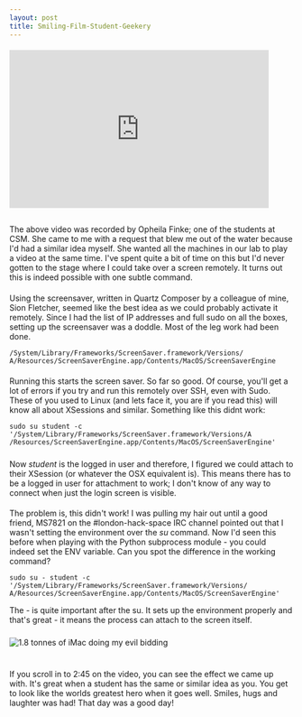 ```yaml
---
layout: post
title: Smiling-Film-Student-Geekery
---
```


####
<iframe width="460" height="280" src="http://www.youtube.com/embed/mhAcRlNq9JU" frameborder="0" allowfullscreen></iframe>

##
The above video was recorded by Opheila Finke; one of the students at CSM. She came to me with a request that blew me out of the water because I'd had a similar idea myself. She wanted all the machines in our lab to play a video at the same time. I've spent quite a bit of time on this but I'd never gotten to the stage where I could take over a screen remotely. It turns out this is indeed possible with one subtle command.

####
Using the screensaver, written in Quartz Composer by a colleague of mine, Sion Fletcher, seemed like the best idea as we could probably activate it remotely. Since I had the list of IP addresses and full sudo on all the boxes, setting up the screensaver was a doddle. Most of the leg work had been done. 

    /System/Library/Frameworks/ScreenSaver.framework/Versions/
    A/Resources/ScreenSaverEngine.app/Contents/MacOS/ScreenSaverEngine 

####
Running this starts the screen saver. So far so good. Of course, you'll get a lot of errors if you try and run this remotely over SSH, even with Sudo. These of you used to Linux (and lets face it, you are if you read this) will know all about XSessions and similar. Something like this didnt work:

    sudo su student -c '/System/Library/Frameworks/ScreenSaver.framework/Versions/A
    /Resources/ScreenSaverEngine.app/Contents/MacOS/ScreenSaverEngine'


###
Now *student* is the logged in user and therefore, I figured we could attach to their XSession (or whatever the OSX equivalent is). This means there has to be a logged in user for attachment to work; I don't know of any way to connect when just the login screen is visible.

####
The problem is, this didn't work! I was pulling my hair out until a good friend, MS7821 on the #london-hack-space IRC channel pointed out that I wasn't setting the environment over the *su* command. Now I'd seen this before when playing with the Python subprocess module - you could indeed set the ENV variable. Can you spot the difference in the working command?

    sudo su - student -c '/System/Library/Frameworks/ScreenSaver.framework/Versions/
    A/Resources/ScreenSaverEngine.app/Contents/MacOS/ScreenSaverEngine'


The *-* is quite important after the su. It sets up the environment properly and that's great - it means the process can attach to the screen itself.

###
![1.8 tonnes of iMac doing my evil bidding](http://farm7.static.flickr.com/6100/6328718926_27f90ba92a.jpg)

#
If you scroll in to 2:45 on the video, you can see the effect we came up with. It's great when a student has the same or similar idea as you. You get to look like the worlds greatest hero when it goes well. Smiles, hugs and laughter was had! That day was a good day!